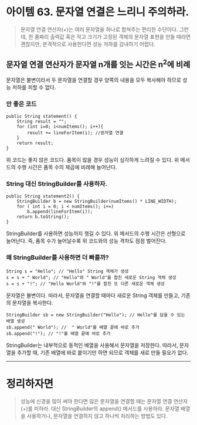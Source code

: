 # 아이템 63. 문자열 연결은 느리니 주의하라.
> 문자열 연결 연산자(+)는 여러 문자열을 하나로 합쳐주는 편리한 수단이다.
> 그런데, 한 줄짜리 출력값 혹은 작고 크기가 고정된 객체의 문자열 표현을 만들 때라면 괜찮지만, 분격적으로 사용한다면 성능 저하를 감내하기 어렵다.

## 문자열 연결 연산자가 문자열 n개를 잇는 시간은 n<sup>2</sup>에 비례
문자열은 불변이라서 두 문자열을 연결할 경우 양쪽의 내용을 모두 복사해야 하므로 성능 저하를 피할 수 없다. 

### 안 좋은 코드
```
public String statement() {
	String result = "";
    for (int i=0; i<numItems(); i++){
    	result += lineForItem(i); //문자열 연결
    }
    return result;
}
```
위 코드는 좋지 않은 코드다. 품목이 많을 경우 성능이 심각하게 느려질 수 있다. 
위 메서드의 수행 시간은 품목 수의 제곱에 비례해 늘어난다. 

### String 대신 StringBuilder를 사용하자. 
```
public String statement2() {
	StringBuilder b = new StringBuilder(numItems() * LINE_WIDTH);
    for ( int i = 0; i < numItems(); i+=)
    	b.append(lineForItem(i));
    return b.toString();
}
```
StringBuilder를 사용하면 성능까지 챙길 수 있다. 
위 메서드의 수행 시간은 선형으로 늘어난다. 즉, 품목 수가 늘어날수록 위 코드와의 성능 격차도 점점 벌어진다. 

### 왜 StringBuilder를 사용하면 더 빠를까?
```
String s = "Hello"; // "Hello" String 객체가 생성
s = s + " World"; // "Hello"와 " World"를 합친 새로운 String 객체 생성
s = s + "!"; // "Hello World"와 "!"를 합친 또 다른 새로운 객체 생성
```
문자열은 불변이다. 따라서, 문자열을 연결할 때마다 새로운 String 객체를 만들고, 기존의 문자열을 복사한다. 

```
StringBuilder sb = new StringBuilder("Hello"); // Hello"를 담을 수 있는 배열 생성
sb.append(" World"); //  " World"를 배열 끝에 바로 추가
sb.append("!"); // "!"를 배열 끝에 바로 추가
```
StringBuilder는 내부적으로 동적인 배열을 사용해서 문자열을 저장한다. 따라서, 문자열을 추가할 때, 기존 배열에 바로 붙이기만 하면 되므로 객체를 새로 만들 필요가 없다. 

<hr>

# 정리하자면 
> 성능에 신경을 많이 써야 한다면 많은 문자열을 연결할 때는 문자열 연결 연산자(+)를 피하라. 대신 StringBuilder의 append() 메서드를 사용하라.
> 문자열 배열을 사용하거나, 문자열을 연결하지 않고 하나씩 처리하는 방법도 있다. 
